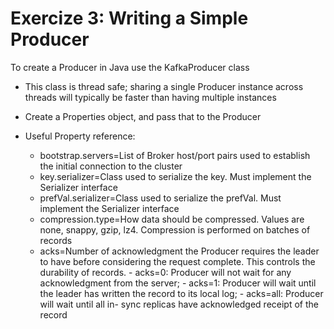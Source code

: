 # Exercize 3: Writing a Simple Producer 

To create a Producer in Java use the KafkaProducer class

- This class is thread safe; sharing a single Producer instance across threads will typically be
faster than having multiple instances

- Create a Properties object, and pass that to the Producer
- Useful Property reference:
    - bootstrap.servers=List of Broker host/port pairs used to establish the initial connection to the cluster
    - key.serializer=Class used to serialize the key. Must implement the Serializer interface
    - prefVal.serializer=Class used to serialize the prefVal. Must implement the Serializer interface
    - compression.type=How data should be compressed. Values are none, snappy, gzip, lz4. Compression is performed on batches of records
    - acks=Number of acknowledgment the Producer requires the leader 
            to have before considering the request complete. 
            This controls the durability of records. 
            - acks=0: Producer will not wait for any acknowledgment from the server; 
            - acks=1: Producer will wait until the leader has written the record to its local log; 
            - acks=all: Producer will wait until all in- sync replicas have acknowledged receipt of the record
